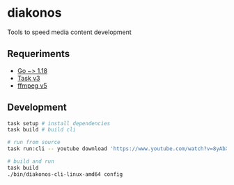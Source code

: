 # diakonos

Tools to speed media content development

## Requeriments

- [Go ~> 1.18](https://go.dev/dl/)
- [Task v3](https://taskfile.dev/)
- [ffmpeg v5](https://ffmpeg.org/)

## Development

```sh
task setup # install dependencies
task build # build cli
```

```sh
# run from source
task run:cli -- youtube download 'https://www.youtube.com/watch?v=8yAbX8W3Caw'

# build and run
task build
./bin/diakonos-cli-linux-amd64 config
```
